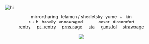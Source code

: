 ![hi](https://files.catbox.moe/6y3pgz.png)
<div align="center">

mirrorsharing⠀telamon / shedletsky⠀yume⠀+⠀kin
<br>
c + h⠀heavily⠀encouraged⠀⠀⠀⠀⠀cover⠀discomfort
<br>
[rentry](https://rentry.co/1xshed)⠀⠀[pt⠀rentry](https://rentry.co/wizardrobes)⠀⠀[prns.page](https://en.pronouns.page/@1xshed)⠀⠀[ata](https://1xshed.atabook.org/)⠀⠀[guns.lol](https://guns.lol/1xshed)⠀⠀[strawpage](https://1xshed.straw.page)
<br>
<br>
![](https://komarev.com/ghpvc/?username=1xshed&style=plastic&label=swordfighters&color=3f1419)
</div>
